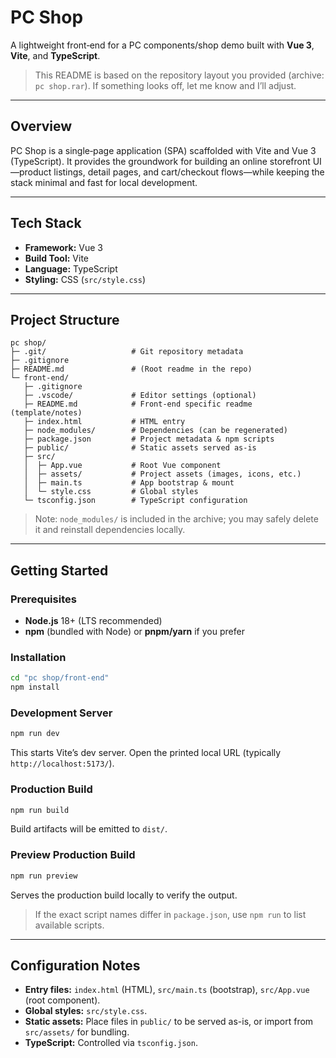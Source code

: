 # PC Shop

A lightweight front‑end for a PC components/shop demo built with **Vue 3**, **Vite**, and **TypeScript**.

> This README is based on the repository layout you provided (archive: `pc shop.rar`). If something looks off, let me know and I’ll adjust.

---

## Overview

PC Shop is a single‑page application (SPA) scaffolded with Vite and Vue 3 (TypeScript). It provides the groundwork for building an online storefront UI—product listings, detail pages, and cart/checkout flows—while keeping the stack minimal and fast for local development.

---

## Tech Stack

- **Framework:** Vue 3
- **Build Tool:** Vite
- **Language:** TypeScript
- **Styling:** CSS (`src/style.css`)

---

## Project Structure

```
pc shop/
├─ .git/                   # Git repository metadata
├─ .gitignore
├─ README.md               # (Root readme in the repo)
└─ front-end/
   ├─ .gitignore
   ├─ .vscode/             # Editor settings (optional)
   ├─ README.md            # Front-end specific readme (template/notes)
   ├─ index.html           # HTML entry
   ├─ node_modules/        # Dependencies (can be regenerated)
   ├─ package.json         # Project metadata & npm scripts
   ├─ public/              # Static assets served as-is
   ├─ src/
   │  ├─ App.vue           # Root Vue component
   │  ├─ assets/           # Project assets (images, icons, etc.)
   │  ├─ main.ts           # App bootstrap & mount
   │  └─ style.css         # Global styles
   └─ tsconfig.json        # TypeScript configuration
```

> Note: `node_modules/` is included in the archive; you may safely delete it and reinstall dependencies locally.

---

## Getting Started

### Prerequisites
- **Node.js** 18+ (LTS recommended)
- **npm** (bundled with Node) or **pnpm/yarn** if you prefer

### Installation

```bash
cd "pc shop/front-end"
npm install
```

### Development Server

```bash
npm run dev
```

This starts Vite’s dev server. Open the printed local URL (typically `http://localhost:5173/`).

### Production Build

```bash
npm run build
```

Build artifacts will be emitted to `dist/`.

### Preview Production Build

```bash
npm run preview
```

Serves the production build locally to verify the output.

> If the exact script names differ in `package.json`, use `npm run` to list available scripts.

---

## Configuration Notes

- **Entry files:** `index.html` (HTML), `src/main.ts` (bootstrap), `src/App.vue` (root component).
- **Global styles:** `src/style.css`.
- **Static assets:** Place files in `public/` to be served as-is, or import from `src/assets/` for bundling.
- **TypeScript:** Controlled via `tsconfig.json`.
